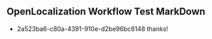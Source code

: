 ## OpenLocalization Workflow Test MarkDown
* 2a523ba6-c80a-4391-910e-d2be96bc8148 
thanks!<!--HONumber=Mar16_HO2-->
